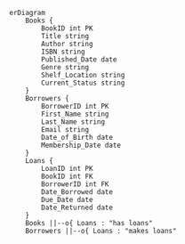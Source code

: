 ﻿```mermaid
erDiagram
    Books {
        BookID int PK
        Title string
        Author string
        ISBN string
        Published_Date date
        Genre string
        Shelf_Location string
        Current_Status string
    }
    Borrowers {
        BorrowerID int PK
        First_Name string
        Last_Name string
        Email string
        Date_of_Birth date
        Membership_Date date
    }
    Loans {
        LoanID int PK
        BookID int FK
        BorrowerID int FK
        Date_Borrowed date
        Due_Date date
        Date_Returned date
    }
    Books ||--o{ Loans : "has loans"
    Borrowers ||--o{ Loans : "makes loans"
